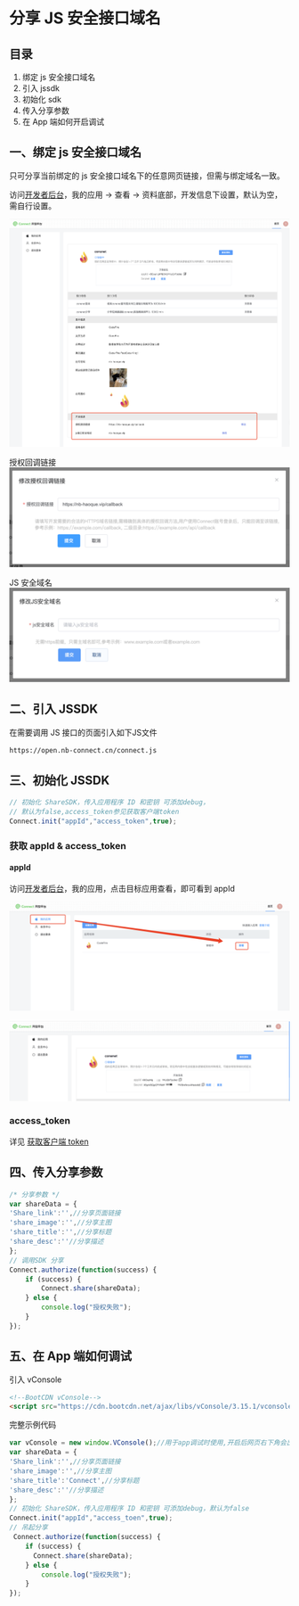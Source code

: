 # 分享 JS 安全接口域名

## 目录

1. 绑定 js 安全接口域名
2. 引入 jssdk
3. 初始化 sdk
4. 传入分享参数
5. 在 App 端如何开启调试

## **一、绑定 js 安全接口域名**

只可分享当前绑定的 js 安全接口域名下的任意网页链接，但需与绑定域名一致。

访问[开发者后台](https://open.nb-connect.cn/member/app/index)，我的应用 → 查看 → 资料底部，开发信息下设置，默认为空，需自行设置。

![应用详情-开发信息](%E5%88%86%E4%BA%AB%20JS%20%E5%AE%89%E5%85%A8%E6%8E%A5%E5%8F%A3%E5%9F%9F%E5%90%8D%209c621258c5ae41f6a64dfb67f593131d/Untitled.png)

授权回调链接
![授权回调链接](%E5%88%86%E4%BA%AB%20JS%20%E5%AE%89%E5%85%A8%E6%8E%A5%E5%8F%A3%E5%9F%9F%E5%90%8D%209c621258c5ae41f6a64dfb67f593131d/b73aaf72-b4e3-422f-9666-0487e2d8ec7a.png)

JS 安全域名
![JS 安全域名](%E5%88%86%E4%BA%AB%20JS%20%E5%AE%89%E5%85%A8%E6%8E%A5%E5%8F%A3%E5%9F%9F%E5%90%8D%209c621258c5ae41f6a64dfb67f593131d/Untitled%201.png)


## **二、引入 JSSDK**

在需要调用 JS 接口的页面引入如下JS文件

```html
https://open.nb-connect.cn/connect.js
```

## **三、初始化 JSSDK**

```jsx
// 初始化 ShareSDK，传入应用程序 ID 和密钥 可添加debug，
// 默认为false,access_token参见获取客户端token
Connect.init("appId","access_token",true);
```

### 获取 appId & access_token

#### appId

访问[开发者后台](https://open.nb-connect.cn/member/app/index)，我的应用，点击目标应用查看，即可看到 appId

![应用详情](%E5%88%86%E4%BA%AB%20JS%20%E5%AE%89%E5%85%A8%E6%8E%A5%E5%8F%A3%E5%9F%9F%E5%90%8D%209c621258c5ae41f6a64dfb67f593131d/Untitled%202.png)

![appId](%E5%88%86%E4%BA%AB%20JS%20%E5%AE%89%E5%85%A8%E6%8E%A5%E5%8F%A3%E5%9F%9F%E5%90%8D%209c621258c5ae41f6a64dfb67f593131d/Untitled%203.png)

### access_token

详见 [获取客户端 token](https://open.nb-connect.cn/knowbase/doc/gettoken.html)

## **四、传入分享参数**

```jsx
/* 分享参数 */
var shareData = {
'Share_link':'',//分享页面链接
'share_image':'',//分享主图
'share_title':'',//分享标题
'share_desc':''//分享描述
};
// 调用SDK 分享
Connect.authorize(function(success) {
	if (success) {
		Connect.share(shareData);
	} else {
		console.log("授权失败");
	}
});
```

## **五、在 App 端如何调试**

引入 vConsole

```html
<!--BootCDN vConsole-->
<script src="https://cdn.bootcdn.net/ajax/libs/vConsole/3.15.1/vconsole.min.js"></script>
```

完整示例代码

```jsx
var vConsole = new window.VConsole();//用于app调试时使用,开启后网页右下角会出现vconsole按钮，点击会出现控制台窗口，正式上线时删除！
var shareData = {
'Share_link':'',//分享页面链接
'share_image':'',//分享主图
'share_title':'Connect',//分享标题
'share_desc':''//分享描述
};
// 初始化 ShareSDK，传入应用程序 ID 和密钥 可添加debug，默认为false
Connect.init("appId","access_toen",true);
// 吊起分享
 Connect.authorize(function(success) {
    if (success) {
      Connect.share(shareData);
    } else {
        console.log("授权失败");
    }
});
```

